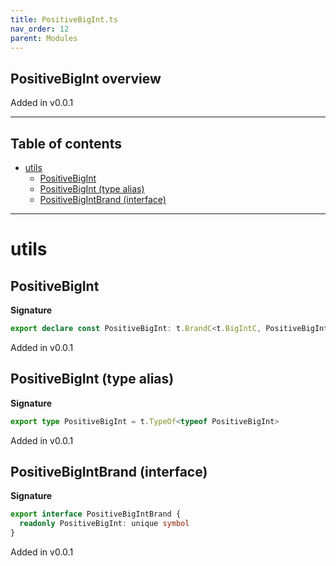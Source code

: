 ```yaml
---
title: PositiveBigInt.ts
nav_order: 12
parent: Modules
---
```


## PositiveBigInt overview

Added in v0.0.1

---

<h2 class="text-delta">Table of contents</h2>

- [utils](#utils)
  - [PositiveBigInt](#positivebigint)
  - [PositiveBigInt (type alias)](#positivebigint-type-alias)
  - [PositiveBigIntBrand (interface)](#positivebigintbrand-interface)

---

# utils

## PositiveBigInt

**Signature**

```ts
export declare const PositiveBigInt: t.BrandC<t.BigIntC, PositiveBigIntBrand>
```

Added in v0.0.1

## PositiveBigInt (type alias)

**Signature**

```ts
export type PositiveBigInt = t.TypeOf<typeof PositiveBigInt>
```

Added in v0.0.1

## PositiveBigIntBrand (interface)

**Signature**

```ts
export interface PositiveBigIntBrand {
  readonly PositiveBigInt: unique symbol
}
```

Added in v0.0.1
